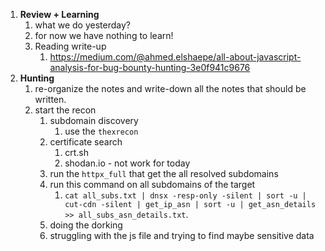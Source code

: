 1. **Review + Learning**
	1. what we do yesterday?
	2. for now we have nothing to learn!
	3. Reading write-up
		1. https://medium.com/@ahmed.elshaepe/all-about-javascript-analysis-for-bug-bounty-hunting-3e0f941c9676
2. **Hunting**
	1. re-organize the notes and write-down all the notes that should be written.
	2. start the recon
		1. subdomain discovery
			1. use the `thexrecon`
		2. certificate search
			1. crt.sh
			2. shodan.io - not work for today 
		3. run the `httpx_full` that get the all resolved subdomains
		4. run this command on all subdomains of the target
			1. `cat all_subs.txt | dnsx -resp-only -silent | sort -u | cut-cdn -silent | get_ip_asn | sort -u | get_asn_details >> all_subs_asn_details.txt`.
		5. doing the dorking
		6. struggling with the js file and trying to find maybe sensitive data